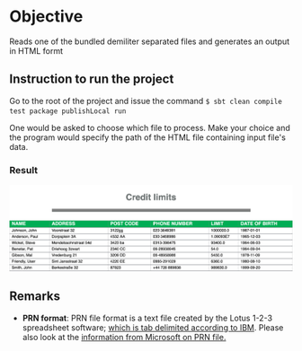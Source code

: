 # Objective

Reads one of the bundled demiliter separated files and generates an output in HTML formt

## Instruction to run the project

Go to the root of the project and issue the command 
`$ sbt clean compile test package publishLocal run`

One would be asked to choose which file to process. Make your choice and the program would specify the path of the HTML file containing input file's data.
### Result
![Result](doc/images/result.png "Result")

## Remarks

- **PRN format**: PRN file format is a text file created by the Lotus 1-2-3 spreadsheet software;
[which is tab delimited according to IBM](https://www.ibm.com/support/knowledgecenter/en/SSPN2D_10.2.1/com.ibm.swg.im.cognos.cp_a.10.2.1.doc/cp_a_id71792DefineColumnsinanASCIIFile.html "It's tab delimited according to IBM"). Please also look at the [information from Microsoft on PRN file.](https://docs.microsoft.com/en-us/office/troubleshoot/excel/prn-file-limited-to-240-characters
 "information from Microsoft on PRN file.")
